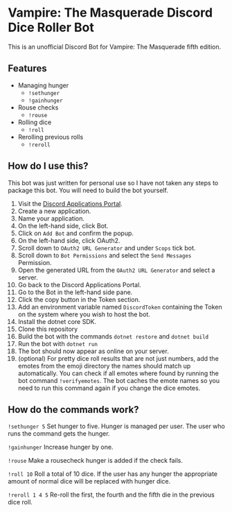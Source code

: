 # Vampire: The Masquerade Discord Dice Roller Bot
This is an unofficial Discord Bot for Vampire: The Masquerade fifth edition.

## Features
- Managing hunger
    - `!sethunger`
    - `!gainhunger`
- Rouse checks
    - `!rouse`
- Rolling dice
    - `!roll` 
- Rerolling previous rolls 
    - `!reroll`

## How do I use this?
This bot was just written for personal use so I have not taken any steps to package this bot.
You will need to build the bot yourself. 
1. Visit the [Discord Applications Portal](https://discordapp.com/developers/applications/).
2. Create a new application.
3. Name your application.
4. On the left-hand side, click Bot.
5. Click on `Add Bot` and confirm the popup.
6. On the left-hand side, click OAuth2.
7. Scroll down to `OAuth2 URL Generator` and under `Scops` tick bot.
8. Scroll down to `Bot Permissions` and select the `Send Messages` Permission.
9. Open the generated URL from the `OAuth2 URL Generator` and select a server.
10. Go back to the Discord Applications Portal.
11. Go to the Bot in the left-hand side pane.
12. Click the copy button in the Token section.
13. Add an environment variable named `DiscordToken` containing the Token on the system where you wish to host the bot.
14. Install the dotnet core SDK.
15. Clone this repository 
16. Build the bot with the commands `dotnet restore` and `dotnet build`
17. Run the bot with `dotnet run`
18. The bot should now appear as online on your server.
19. (optional) For pretty dice roll results that are not just numbers, add the emotes from the emoji directory the names should match up automatically. You can check if all emotes where found by running the bot command `!verifyemotes`. The bot caches the emote names so you need to run this command again if you change the dice emotes.

## How do the commands work?
`!sethunger 5` Set hunger to five. Hunger is managed per user. The user who runs the command gets the hunger.

`!gainhunger` Increase hunger by one.

`!rouse` Make a rousecheck hunger is added if the check fails.

`!roll 10` Roll a total of 10 dice. If the user has any hunger the appropriate amount of normal dice will be replaced with hunger dice.

`!reroll 1 4 5` Re-roll the first, the fourth and the fifth die in the previous dice roll.


